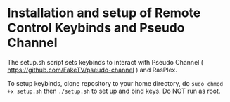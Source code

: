 # Installation and setup of Remote Control Keybinds and Pseudo Channel
The setup.sh script sets keybinds to interact with Pseudo Channel ( https://github.com/FakeTV/pseudo-channel ) and RasPlex.

To setup keybinds, clone repository to your home directory, do `sudo chmod +x setup.sh` then `./setup.sh` to set up and bind keys. Do NOT run as root.
